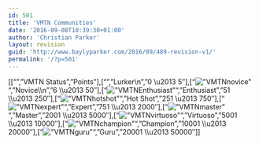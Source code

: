 ```yaml
---
id: 501
title: 'VMTN Communities'
date: '2016-09-08T10:39:30+01:00'
author: 'Christian Parker'
layout: revision
guid: 'http://www.baylyparker.com/2016/09/489-revision-v1/'
permalink: '/?p=501'
---
```


\[\[“”,”VMTN Status”,”Points”\],\[“”,”Lurker\\n”,”0 \\u2013 5″\],\[“![\"VMTNnovice\"](\"http:\/\/www.baylyparker.com\/wp-content\/uploads\/2016\/09\/novice-16x16.gif\")“,”Novice\\n”,”6 \\u2013 50″\],\[“![\"VMTNEnthusiast\"](\"http:\/\/www.baylyparker.com\/wp-content\/uploads\/2016\/09\/enthusiast-16x16.gif\")“,”Enthusiast”,”51 \\u2013 250″\],\[“![\"VMTNhotshot\"](\"http:\/\/www.baylyparker.com\/wp-content\/uploads\/2016\/09\/hotshot-16x16.gif\")“,”Hot Shot”,”251 \\u2013 750″\],\[“![\"VMTNexpert\"](\"http:\/\/www.baylyparker.com\/wp-content\/uploads\/2016\/09\/expert-16x16.gif\")“,”Expert”,”751 \\u2013 2000″\],\[“![\"VMTNmaster\"](\"http:\/\/www.baylyparker.com\/wp-content\/uploads\/2016\/09\/master-16x16.gif\")“,”Master”,”2001 \\u2013 5000″\],\[“![\"VMTNvirtuoso\"](\"http:\/\/www.baylyparker.com\/wp-content\/uploads\/2016\/09\/virtuoso-16x16.gif\")“,”Virtuoso”,”5001 \\u2013 10000″\],\[“![\"VMTNchampion\"](\"http:\/\/www.baylyparker.com\/wp-content\/uploads\/2016\/09\/champion-16x16.gif\")“,”Champion”,”10001 \\u2013 20000″\],\[“![\"VMTNguru\"](\"http:\/\/www.baylyparker.com\/wp-content\/uploads\/2016\/09\/guru-16x16.gif\")“,”Guru”,”20001 \\u2013 50000″\]\]